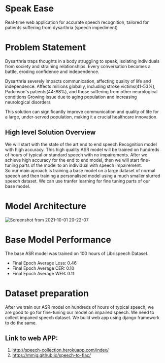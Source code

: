 # Speak Ease

Real-time web application for accurate speech recognition, tailored for patients suffering from dysarthria (speech impediment)
 

# Problem Statement
Dysarthria traps thoughts in a body struggling to speak, isolating individuals from society and straining relationships. Every conversation becomes a battle, eroding confidence and independence.

Dysarthria severely impacts communication, affecting quality of life and independence.
Affects millions globally, including stroke victims(41-53%), Parkinson's patients(44-88%), and those suffering from other neurological conditions
Growing issue due to aging population and increasing neurological disorders

This solution can significantly improve communication and quality of life for a large, under-served population, making it a crucial healthcare innovation.

## High level Solution Overview
We will start with the state of the art end to end speech Recognition model with high accuracy. This high quality ASR model will be trained on hundreds of hours of typical or standard speech with no impairements. After we achieve high accuracy for the end to end model, then we will start fine-tuning parts of the model to an individual with speech impairement.<br>
So our main aproach is training a base model on a large dataset of normal speech and then training a personalised model using a much smaller slurred speech dataset. We can use tranfer learning for fine tuning parts of our base model.
# Model Architecture
![Screenshot from 2021-10-01 20-22-07](https://user-images.githubusercontent.com/42781233/135641230-4775970a-479f-4d40-9707-6c50c9b0bb5b.png)

# Base Model Performance
The base ASR model was trained on 100 hours of Librispeech Dataset.
- Final Epoch Average Loss: 0.46
- Final Epoch Average CER: 0.10
- Final Epoch Average WER: 0.11

# Dataset preparation
After we train our ASR model on hundreds of hours of typical speech, we are good to go for fine-tuning our model on impaired speech. We need to collect impaired speech dataset. We build web app using django framework to do the same.

## Link to web APP:
1. http://speech-collection.herokuapp.com/index/
2. https://mmig.github.io/speech-to-flac/
